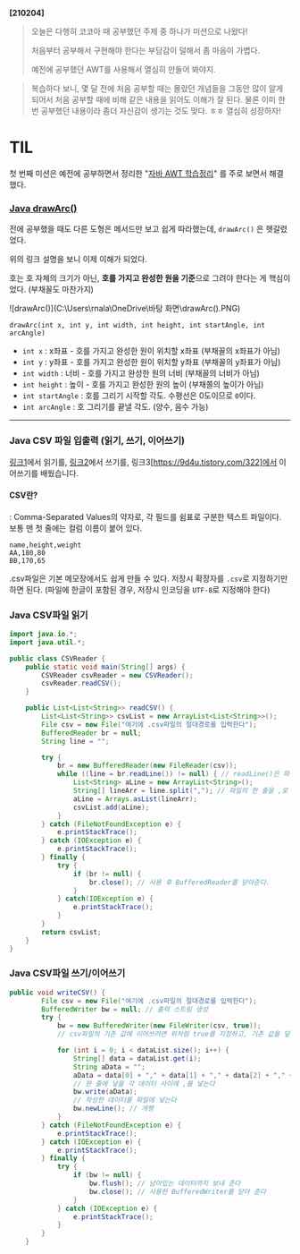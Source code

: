 **[210204]**



> 오늘은 다행히 코코아 때 공부했던 주제 중 하나가 미션으로 나왔다!
>
> 처음부터 공부해서 구현해야 한다는 부담감이 덜해서 좀 마음이 가볍다.
>
> 예전에 공부했던 AWT를 사용해서 열심히 만들어 봐야지. 

> 복습하다 보니, 몇 달 전에 처음 공부할 때는 몰랐던 개념들을 그동안 많이 알게 되어서
> 처음 공부할 때에 비해 같은 내용을 읽어도 이해가 잘 된다.
> 물론 이미 한 번 공부했던 내용이라 좀더 자신감이 생기는 것도 맞다. ㅎㅎ
> 열심히 성장하자!





# TIL

첫 번째 미션은 예전에 공부하면서 정리한 "[자바 AWT 학습정리](https://github.com/bibi6666667/Codesquad-Cocoa-JAVA/blob/main/mission/src/mission6/AWT.md)" 를 주로 보면서 해결했다.



### [Java drawArc()](https://m.blog.naver.com/PostView.nhn?blogId=highkrs&logNo=220604907269&proxyReferer=https:%2F%2Fwww.google.com%2F)

전에 공부했을 때도 다른 도형은 메서드만 보고 쉽게 따라했는데, `drawArc()` 은 헷갈렸었다.

위의 링크 설명을 보니 이제 이해가 되었다.

호는 호 자체의 크기가 아닌, **호를 가지고 완성한 원을 기준**으로 그려야 한다는 게 핵심이었다.
(부채꼴도 마찬가지)

![drawArc()](C:\Users\rnala\OneDrive\바탕 화면\drawArc().PNG)

`drawArc(int x, int y, int width, int height, int startAngle, int arcAngle)`

- `int x` : x좌표 - 호를 가지고 완성한 원이 위치할 x좌표 (부채꼴의 x좌표가 아님)
- `int y` : y좌표 -  호를 가지고 완성한 원이 위치할 y좌표 (부채꼴의 y좌표가 아님)
- `int width` : 너비 - 호를 가지고 완성한 원의 너비 (부채꼴의 너비가 아님)
- `int height` : 높이 - 호를 가지고 완성한 원의 높이 (부채쫄의 높이가 아님)
- `int startAngle` : 호를 그리기 시작할 각도. 수평선은 0도이므로 `0`이다. 
- `int arcAngle` : 호 그리기를 끝낼 각도. (양수, 음수 가능)





---





### Java CSV 파일 입출력 (읽기, 쓰기, 이어쓰기)

[링크1](https://jeong-pro.tistory.com/70)에서 읽기를, [링크2](https://joytk.tistory.com/38)에서 쓰기를, 링크3[https://9d4u.tistory.com/322]에서 이어쓰기를 배웠습니다.



#### CSV란?

: Comma-Separated Values의 약자로, 각 필드를 쉼표로 구분한 텍스트 파일이다.
보통 맨 첫 줄에는 컬럼 이름이 붙어 있다.

```
name,height,weight
AA,180,80
BB,170,65
```

.csv파일은 기본 메모장에서도 쉽게 만들 수 있다. 저장시 확장자를 `.csv`로 지정하기만 하면 된다.
(파일에 한글이 포함된 경우, 저장시 인코딩을 `UTF-8`로 지정해야 한다)



### Java CSV파일 읽기

```java
import java.io.*;
import java.util.*;

public class CSVReader {
    public static void main(String[] args) {
        CSVReader csvReader = new CSVReader();
        csvReader.readCSV();
    }

    public List<List<String>> readCSV() {
        List<List<String>> csvList = new ArrayList<List<String>>();
        File csv = new File("여기에 .csv파일의 절대경로를 입력한다");
        BufferedReader br = null;
        String line = "";

        try {
            br = new BufferedReader(new FileReader(csv));
            while ((line = br.readLine()) != null) { // readLine()은 파일에서 개행된 한 줄의 데이터를 읽어온다.
                List<String> aLine = new ArrayList<String>();
                String[] lineArr = line.split(","); // 파일의 한 줄을 ,로 나누어 배열에 저장 후 리스트로 변환한다.
                aLine = Arrays.asList(lineArr);
                csvList.add(aLine);
            }
        } catch (FileNotFoundException e) {
            e.printStackTrace();
        } catch (IOException e) {
            e.printStackTrace();
        } finally {
            try {
                if (br != null) { 
                    br.close(); // 사용 후 BufferedReader를 닫아준다.
                }
            } catch(IOException e) {
                e.printStackTrace();
            }
        }
        return csvList;
    }
}
```



### Java CSV파일 쓰기/이어쓰기

```java
public void writeCSV() {
        File csv = new File("여기에 .csv파일의 절대경로를 입력한다");
        BufferedWriter bw = null; // 출력 스트림 생성
        try {
            bw = new BufferedWriter(new FileWriter(csv, true));
            // csv파일의 기존 값에 이어쓰려면 위처럼 true를 지정하고, 기존 값을 덮어쓰려면 true를 삭제한다

            for (int i = 0; i < dataList.size(); i++) {
                String[] data = dataList.get(i);
                String aData = "";
                aData = data[0] + "," + data[1] + "," + data[2] + "," + data[3];
                // 한 줄에 넣을 각 데이터 사이에 ,를 넣는다
                bw.write(aData);
                // 작성한 데이터를 파일에 넣는다
                bw.newLine(); // 개행
            }
        } catch (FileNotFoundException e) {
            e.printStackTrace();
        } catch (IOException e) {
            e.printStackTrace();
        } finally {
            try {
                if (bw != null) {
                    bw.flush(); // 남아있는 데이터까지 보내 준다
                    bw.close(); // 사용한 BufferedWriter를 닫아 준다
                }
            } catch (IOException e) {
                e.printStackTrace();
            }
        }
    }
```

